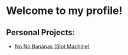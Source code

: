 # Welcome to my profile! 

## Personal Projects:
- [No No Bananas (Slot Machine)](https://github.com/andrewzjs/personal-projects/tree/main/no-no-bananas)
